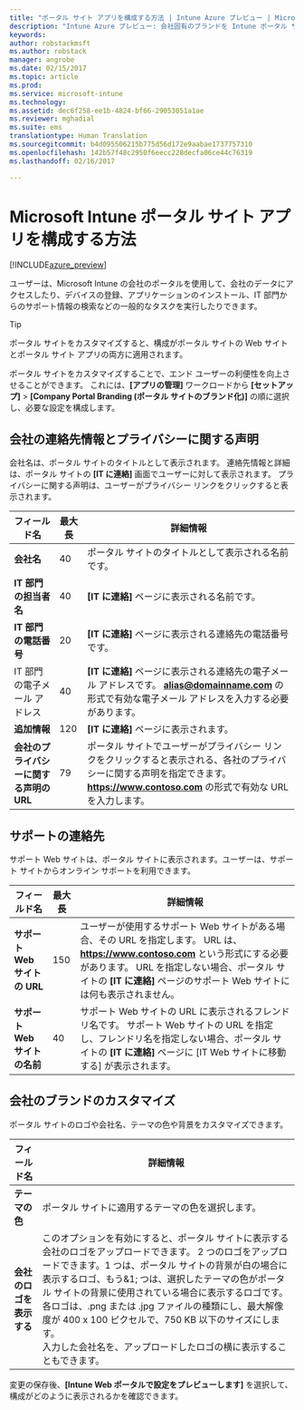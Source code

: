 ```yaml
---
title: "ポータル サイト アプリを構成する方法 | Intune Azure プレビュー | Microsoft Docs"
description: "Intune Azure プレビュー: 会社固有のブランドを Intune ポータル サイト アプリに適用する方法について説明します。 "
keywords: 
author: robstackmsft
ms.author: robstack
manager: angrobe
ms.date: 02/15/2017
ms.topic: article
ms.prod: 
ms.service: microsoft-intune
ms.technology: 
ms.assetid: dec6f258-ee1b-4824-bf66-29053051a1ae
ms.reviewer: mghadial
ms.suite: ems
translationtype: Human Translation
ms.sourcegitcommit: b4d095506215b775d56d172e9aabae1737757310
ms.openlocfilehash: 142b57f48c2950f6eecc228decfa06ce44c76319
ms.lasthandoff: 02/16/2017

---
```


# <a name="how-to-configure-the-microsoft-intune-company-portal-app"></a>Microsoft Intune ポータル サイト アプリを構成する方法

[!INCLUDE[azure_preview](../includes/azure_preview.md)]

ユーザーは、Microsoft Intune の会社のポータルを使用して、会社のデータにアクセスしたり、デバイスの登録、アプリケーションのインストール、IT 部門からのサポート情報の検索などの一般的なタスクを実行したりできます。

> [!Tip]
> ポータル サイトをカスタマイズすると、構成がポータル サイトの Web サイトとポータル サイト アプリの両方に適用されます。

ポータル サイトをカスタマイズすることで、エンド ユーザーの利便性を向上させることができます。 これには、**[アプリの管理]** ワークロードから **[セットアップ]** > **[Company Portal Branding (ポータル サイトのブランド化)]** の順に選択し、必要な設定を構成します。

## <a name="company-contact-information-and-privacy-statement"></a>会社の連絡先情報とプライバシーに関する声明
会社名は、ポータル サイトのタイトルとして表示されます。 連絡先情報と詳細は、ポータル サイトの **[IT に連絡]** 画面でユーザーに対して表示されます。 プライバシーに関する声明は、ユーザーがプライバシー リンクをクリックすると表示されます。


|フィールド名|最大長|詳細情報|
|-|-|-|
|**会社名**|40|ポータル サイトのタイトルとして表示される名前です。|
|**IT 部門の担当者名**|40|**[IT に連絡]** ページに表示される名前です。|
|**IT 部門の電話番号**|20|**[IT に連絡]** ページに表示される連絡先の電話番号です。|
|IT 部門の電子メール アドレス|40|**[IT に連絡]** ページに表示される連絡先の電子メール アドレスです。 **alias@domainname.com** の形式で有効な電子メール アドレスを入力する必要があります。|
|**追加情報**|120|**[IT に連絡]** ページに表示されます。|
|**会社のプライバシーに関する声明の URL**|79|ポータル サイトでユーザーがプライバシー リンクをクリックすると表示される、各社のプライバシーに関する声明を指定できます。 **https://www.contoso.com** の形式で有効な URL を入力します。|

## <a name="support-contacts"></a>サポートの連絡先
サポート Web サイトは、ポータル サイトに表示されます。ユーザーは、サポート サイトからオンライン サポートを利用できます。



|フィールド名|最大長|詳細情報|
|-|-|-|
|**サポート Web サイトの URL**|150|ユーザーが使用するサポート Web サイトがある場合、その URL を指定します。 URL は、**https://www.contoso.com** という形式にする必要があります。 URL を指定しない場合、ポータル サイトの **[IT に連絡]** ページのサポート Web サイトには何も表示されません。|
|**サポート Web サイトの名前**|40|サポート Web サイトの URL に表示されるフレンドリ名です。 サポート Web サイトの URL を指定し、フレンドリ名を指定しない場合、ポータル サイトの **[IT に連絡]** ページに [IT Web サイトに移動する] が表示されます。

## <a name="company-branding-customization"></a>会社のブランドのカスタマイズ
ポータル サイトのロゴや会社名、テーマの色や背景をカスタマイズできます。



|フィールド名|詳細情報|
|-|-|
|**テーマの色**|ポータル サイトに適用するテーマの色を選択します。|
|**会社のロゴを表示する**|このオプションを有効にすると、ポータル サイトに表示する会社のロゴをアップロードできます。 2 つのロゴをアップロードできます。1 つは、ポータル サイトの背景が白の場合に表示するロゴ、もう&1; つは、選択したテーマの色がポータル サイトの背景に使用されている場合に表示するロゴです。 各ロゴは、.png または .jpg ファイルの種類にし、最大解像度が 400 x 100 ピクセルで、750 KB 以下のサイズにします。<br>入力した会社名を、アップロードしたロゴの横に表示することもできます。|

変更の保存後、**[Intune Web ポータルで設定をプレビューします]** を選択して、構成がどのように表示されるかを確認できます。


